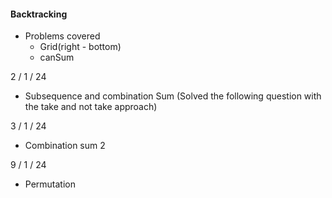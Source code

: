 #### Backtracking

- Problems covered
  - Grid(right - bottom)
  - canSum

2 / 1 / 24
  - Subsequence and combination Sum (Solved the following question with the take and not take approach)

3 / 1 / 24
  - Combination sum 2

9 / 1 / 24
  - Permutation

